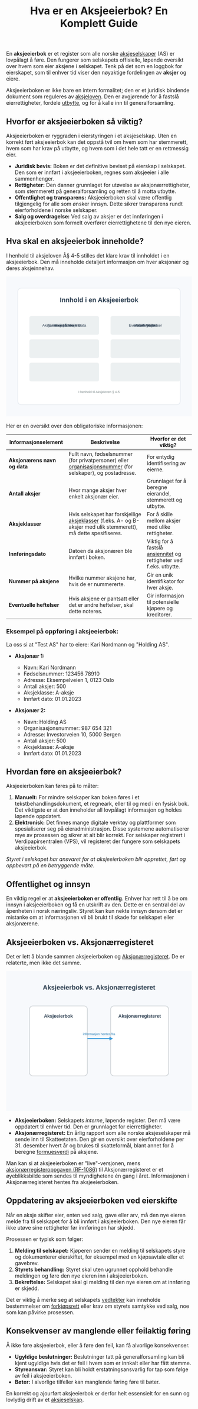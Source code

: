 ﻿---
title: "Hva er en Aksjeeierbok? En Komplett Guide"
seoTitle: "Hva er en Aksjeeierbok? En Komplett Guide"
description: 'En **aksjeeierbok** er et register som alle norske [aksjeselskaper](/blogs/regnskap/hva-er-et-aksjeselskap "Hva er et aksjeselskap?") (AS) er lovpålagt å før...'
---

En **aksjeeierbok** er et register som alle norske [aksjeselskaper](/blogs/regnskap/hva-er-et-aksjeselskap "Hva er et aksjeselskap?") (AS) er lovpålagt å føre. Den fungerer som selskapets offisielle, løpende oversikt over hvem som eier aksjene i selskapet. Tenk på det som en loggbok for eierskapet, som til enhver tid viser den nøyaktige fordelingen av **aksjer** og eiere.

Aksjeeierboken er ikke bare en intern formalitet; den er et juridisk bindende dokument som reguleres av [aksjeloven](/blogs/regnskap/hva-er-aksjeloven "Hva er aksjeloven?"). Den er avgjørende for å fastslå eierrettigheter, fordele [utbytte](/blogs/regnskap/maskimalt-utbytte "Hva er maksimalt utbytte?"), og for å kalle inn til generalforsamling.

## Hvorfor er aksjeeierboken så viktig?

Aksjeeierboken er ryggraden i eierstyringen i et aksjeselskap. Uten en korrekt ført aksjeeierbok kan det oppstå tvil om hvem som har stemmerett, hvem som har krav på utbytte, og hvem som i det hele tatt er en rettmessig eier.

*   **Juridisk bevis:** Boken er det definitive beviset på eierskap i selskapet. Den som er innført i aksjeeierboken, regnes som aksjeeier i alle sammenhenger.
*   **Rettigheter:** Den danner grunnlaget for utøvelse av aksjonærrettigheter, som stemmerett på generalforsamling og retten til å motta utbytte.
*   **Offentlighet og transparens:** Aksjeeierboken skal være offentlig tilgjengelig for alle som ønsker innsyn. Dette sikrer transparens rundt eierforholdene i norske selskaper.
*   **Salg og overdragelse:** Ved salg av aksjer er det innføringen i aksjeeierboken som formelt overfører eierrettighetene til den nye eieren.

## Hva skal en aksjeeierbok inneholde?

I henhold til aksjeloven Â§ 4-5 stilles det klare krav til innholdet i en aksjeeierbok. Den må inneholde detaljert informasjon om hver aksjonær og deres aksjeinnehav.

![En illustrasjon av en aksjeeierbok](aksjeeierbok-innhold.svg)

Her er en oversikt over den obligatoriske informasjonen:

| Informasjonselement          | Beskrivelse                                                                                                                                 | Hvorfor er det viktig?                                                                                             |
| ---------------------------- | ------------------------------------------------------------------------------------------------------------------------------------------- | ------------------------------------------------------------------------------------------------------------------ |
| **Aksjonærens navn og data** | Fullt navn, fødselsnummer (for privatpersoner) eller [organisasjonsnummer](/blogs/regnskap/hva-er-organisasjonsnummer "Hva er et organisasjonsnummer?") (for selskaper), og postadresse. | For entydig identifisering av eierne.                                                                              |
| **Antall aksjer**            | Hvor mange aksjer hver enkelt aksjonær eier.                                                                                                | Grunnlaget for å beregne eierandel, stemmerett og utbytte.                                                           |
| **Aksjeklasser**             | Hvis selskapet har forskjellige [aksjeklasser](/blogs/regnskap/hva-er-aksjeklasser "Hva er aksjeklasser?") (f.eks. A- og B-aksjer med ulik stemmerett), må dette spesifiseres. | For å skille mellom aksjer med ulike rettigheter.                                                                  |
| **Innføringsdato**           | Datoen da aksjonæren ble innført i boken.                                                                                                   | Viktig for å fastslå [ansiennitet](/blogs/regnskap/ansiennitet "Ansiennitet - Komplett Guide til Ansiennitet i Norsk Regnskap og Arbeidsrett") og rettigheter ved f.eks. utbytte.                                                  |
| **Nummer på aksjene**        | Hvilke nummer aksjene har, hvis de er nummererte.                                                                                           | Gir en unik identifikator for hver aksje.                                                                          |
| **Eventuelle heftelser**     | Hvis aksjene er pantsatt eller det er andre heftelser, skal dette noteres.                                                                  | Gir informasjon til potensielle kjøpere og kreditorer.                                                             |

### Eksempel på oppføring i aksjeeierbok:

La oss si at "Test AS" har to eiere: Kari Nordmann og "Holding AS".

*   **Aksjonær 1:**
    *   Navn: Kari Nordmann
    *   Fødselsnummer: 123456 78910
    *   Adresse: Eksempelveien 1, 0123 Oslo
    *   Antall aksjer: 500
    *   Aksjeklasse: A-aksje
    *   Innført dato: 01.01.2023

*   **Aksjonær 2:**
    *   Navn: Holding AS
    *   Organisasjonsnummer: 987 654 321
    *   Adresse: Investorveien 10, 5000 Bergen
    *   Antall aksjer: 500
    *   Aksjeklasse: A-aksje
    *   Innført dato: 01.01.2023

## Hvordan føre en aksjeeierbok?

Aksjeeierboken kan føres på to måter:

1.  **Manuelt:** For mindre selskaper kan boken føres i et tekstbehandlingsdokument, et regneark, eller til og med i en fysisk bok. Det viktigste er at den inneholder all lovpålagt informasjon og holdes løpende oppdatert.
2.  **Elektronisk:** Det finnes mange digitale verktøy og plattformer som spesialiserer seg på eieradministrasjon. Disse systemene automatiserer mye av prosessen og sikrer at alt blir korrekt. For selskaper registrert i Verdipapirsentralen (VPS), vil registeret der fungere som selskapets aksjeeierbok.

*Styret i selskapet har ansvaret for at aksjeeierboken blir opprettet, ført og oppbevart på en betryggende måte.*

## Offentlighet og innsyn

En viktig regel er at **aksjeeierboken er offentlig**. Enhver har rett til å be om innsyn i aksjeeierboken og få en utskrift av den. Dette er en sentral del av åpenheten i norsk næringsliv. Styret kan kun nekte innsyn dersom det er mistanke om at informasjonen vil bli brukt til skade for selskapet eller aksjonærene.

## Aksjeeierboken vs. Aksjonærregisteret

Det er lett å blande sammen aksjeeierboken og [Aksjonærregisteret](/blogs/regnskap/hva-er-aksjonaerregisteret "Hva er Aksjonærregisteret?"). De er relaterte, men ikke det samme.

![En illustrasjon som viser forskjellen mellom aksjeeierbok og aksjonærregisteret](aksjeeierbok-vs-aksjonaerregisteret.svg)

*   **Aksjeeierboken:** Selskapets *interne*, løpende register. Den må være oppdatert til enhver tid. Den er grunnlaget for eierrettigheter.
*   **Aksjonærregisteret:** En årlig rapport som alle norske aksjeselskaper må sende inn til Skatteetaten. Den gir en oversikt over eierforholdene per 31. desember hvert år og brukes til skatteformål, blant annet for å beregne [formuesverdi](/blogs/regnskap/hva-er-formuesverdi "Hva er formuesverdi?") på aksjene.

Man kan si at aksjeeierboken er "live"-versjonen, mens [aksjonærregisteroppgaven (RF-1086)](/blogs/regnskap/aksjonaerregisteroppgave "Hva er Aksjonærregisteroppgave? Komplett Guide til Årlig Rapportering") til Aksjonærregisteret er et øyeblikksbilde som sendes til myndighetene én gang i året. Informasjonen i Aksjonærregisteret hentes fra aksjeeierboken.

## Oppdatering av aksjeeierboken ved eierskifte

Når en aksje skifter eier, enten ved salg, gave eller arv, må den nye eieren melde fra til selskapet for å bli innført i aksjeeierboken. Den nye eieren får ikke utøve sine rettigheter før innføringen har skjedd.

Prosessen er typisk som følger:

1.  **Melding til selskapet:** Kjøperen sender en melding til selskapets styre og dokumenterer eierskiftet, for eksempel med en kjøpsavtale eller et gavebrev.
2.  **Styrets behandling:** Styret skal uten ugrunnet opphold behandle meldingen og føre den nye eieren inn i aksjeeierboken.
3.  **Bekreftelse:** Selskapet skal gi melding til den nye eieren om at innføring er skjedd.

Det er viktig å merke seg at selskapets [vedtekter](/blogs/regnskap/hva-er-vedtekter-for-aksjeselskap "Hva er vedtekter for aksjeselskap?") kan inneholde bestemmelser om [forkjøpsrett](/blogs/regnskap/forkjopsrett "Hva er en Forkjøpsrett? Retten til å kjøpe aksjer før eksterne") eller krav om styrets samtykke ved salg, noe som kan påvirke prosessen.

## Konsekvenser av manglende eller feilaktig føring

Å ikke føre aksjeeierbok, eller å føre den feil, kan få alvorlige konsekvenser.

*   **Ugyldige beslutninger:** Beslutninger tatt på generalforsamling kan bli kjent ugyldige hvis det er feil i hvem som er innkalt eller har fått stemme.
*   **Styreansvar:** Styret kan bli holdt erstatningsansvarlig for tap som følge av feil i aksjeeierboken.
*   **Bøter:** I alvorlige tilfeller kan manglende føring føre til bøter.

En korrekt og ajourført aksjeeierbok er derfor helt essensielt for en sunn og lovlydig drift av et [aksjeselskap](/blogs/regnskap/hva-er-et-aksjeselskap "Hva er et aksjeselskap?").










